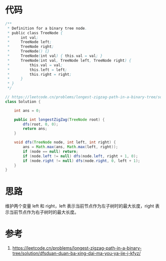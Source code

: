 # 代码

```java
/**
 * Definition for a binary tree node.
 * public class TreeNode {
 *     int val;
 *     TreeNode left;
 *     TreeNode right;
 *     TreeNode() {}
 *     TreeNode(int val) { this.val = val; }
 *     TreeNode(int val, TreeNode left, TreeNode right) {
 *         this.val = val;
 *         this.left = left;
 *         this.right = right;
 *     }
 * }
 */

// https://leetcode.cn/problems/longest-zigzag-path-in-a-binary-tree/solution/dfsduan-duan-ba-xing-dai-ma-you-ya-jie-j-kfyz/
class Solution {

    int ans = 0;

    public int longestZigZag(TreeNode root) {
        dfs(root, 0, 0);
        return ans;
    }

    void dfs(TreeNode node, int left, int right) {
        ans = Math.max(ans, Math.max(left, right));
        if (node == null) return;
        if (node.left != null) dfs(node.left, right + 1, 0);
        if (node.right != null) dfs(node.right, 0, left + 1);
    }
}
```

# 思路

维护两个变量 left 和 right，left 表示当前节点作为左子树时的最大长度，right 表示当前节点作为右子树时的最大长度。

# 参考

1. https://leetcode.cn/problems/longest-zigzag-path-in-a-binary-tree/solution/dfsduan-duan-ba-xing-dai-ma-you-ya-jie-j-kfyz/